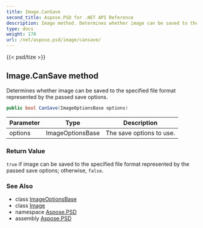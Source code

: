 ```yaml
---
title: Image.CanSave
second_title: Aspose.PSD for .NET API Reference
description: Image method. Determines whether image can be saved to the specified file format represented by the passed save options
type: docs
weight: 170
url: /net/aspose.psd/image/cansave/
---
```

{{< psd/tize >}}
## Image.CanSave method

Determines whether image can be saved to the specified file format represented by the passed save options.

```csharp
public bool CanSave(ImageOptionsBase options)
```

| Parameter | Type | Description |
| --- | --- | --- |
| options | ImageOptionsBase | The save options to use. |

### Return Value

`true` if image can be saved to the specified file format represented by the passed save options; otherwise, `false`.

### See Also

* class [ImageOptionsBase](../../imageoptionsbase/)
* class [Image](../)
* namespace [Aspose.PSD](../../../aspose.psd/)
* assembly [Aspose.PSD](../../../)


